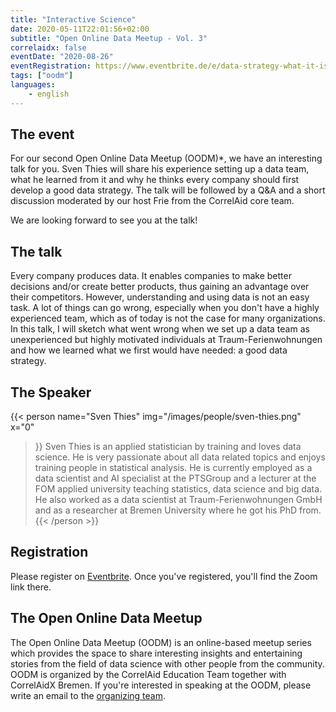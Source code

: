 ```yaml
---
title: "Interactive Science"
date: 2020-05-11T22:01:56+02:00
subtitle: "Open Online Data Meetup - Vol. 3"
correlaidx: false
eventDate: "2020-08-26"
eventRegistration: https://www.eventbrite.de/e/data-strategy-what-it-is-and-why-every-company-should-have-one-oodm-2-registration-113334807460?ref=estw
tags: ["oodm"]
languages: 
    - english
---
```


## The event 

For our second Open Online Data Meetup (OODM)*, we have an interesting talk for you. Sven Thies will share his experience setting up a data team, what he learned from it and why he thinks every company should first develop a good data strategy. The talk will be followed by a Q&A and a short discussion moderated by our host Frie from the CorrelAid core team.

We are looking forward to see you at the talk!

## The talk

Every company produces data. It enables companies to make better decisions and/or create better products, thus gaining an advantage over their competitors. However, understanding and using data is not an easy task. A lot of things can go wrong, especially when you don't have a highly experienced team, which as of today is not the case for many organizations. In this talk, I will sketch what went wrong when we set up a data team as unexperienced but highly motivated individuals at Traum-Ferienwohnungen and how we learned what we first would have needed: a good data strategy.

## The Speaker

{{< person 
    name="Sven Thies"
    img="/images/people/sven-thies.png"
    x="0"
>}}
   Sven Thies is an applied statistician by training and loves data science. He is very passionate about all data related topics and enjoys training people in statistical analysis. He is currently employed as a data scientist and AI specialist at the PTSGroup and a lecturer at the FOM applied university teaching statistics, data science and big data. He also worked as a data scientist at Traum-Ferienwohnungen GmbH and as a researcher at Bremen University where he got his PhD from. 
{{< /person >}}

## Registration 
Please register on [Eventbrite](https://www.eventbrite.de/e/data-strategy-what-it-is-and-why-every-company-should-have-one-oodm-2-registration-113334807460?ref=estw). Once you've registered, you'll find the Zoom link there.

## The Open Online Data Meetup
The Open Online Data Meetup (OODM) is an online-based meetup series which provides the space to share interesting insights and entertaining stories from the field of data science with other people from the community. OODM is organized by the CorrelAid Education Team together with CorrelAidX Bremen. If you're interested in speaking at the OODM, please write an email to the [organizing team](mailto:events@correlaid.org).



